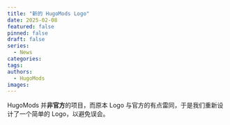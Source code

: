 ```yaml
---
title: "新的 HugoMods Logo"
date: 2025-02-08
featured: false
pinned: false
draft: false
series:
  - News
categories:
tags:
authors:
  - HugoMods
images:
---
```


HugoMods 并**非官方**的项目，而原本 Logo 与官方的有点雷同，于是我们重新设计了一个简单的 Logo，以避免误会。
